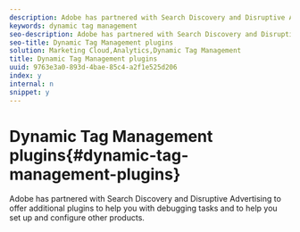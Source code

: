```yaml
---
description: Adobe has partnered with Search Discovery and Disruptive Advertising to offer additional plugins to help you with debugging tasks and to help you set up and configure other products.
keywords: dynamic tag management
seo-description: Adobe has partnered with Search Discovery and Disruptive Advertising to offer additional plugins to help you with debugging tasks and to help you set up and configure other products.
seo-title: Dynamic Tag Management plugins
solution: Marketing Cloud,Analytics,Dynamic Tag Management
title: Dynamic Tag Management plugins
uuid: 9763e3a0-893d-4bae-85c4-a2f1e525d206
index: y
internal: n
snippet: y
---
```


# Dynamic Tag Management plugins{#dynamic-tag-management-plugins}

Adobe has partnered with Search Discovery and Disruptive Advertising to offer additional plugins to help you with debugging tasks and to help you set up and configure other products.

